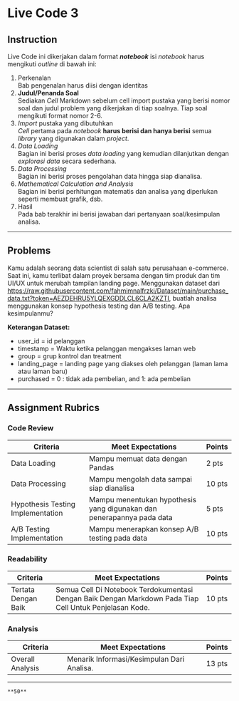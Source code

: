 # Live Code 3

## Instruction

Live Code ini dikerjakan dalam format ***notebook*** isi *notebook* harus mengikuti *outline* di bawah ini:
1. Perkenalan\
   Bab pengenalan harus diisi dengan identitas
2. **Judul/Penanda Soal**\
    Sediakan *Cell* Markdown sebelum cell import pustaka yang berisi nomor soal dan judul problem yang dikerjakan di tiap soalnya. Tiap soal mengikuti format nomor 2-6.
3. *Import* pustaka yang dibutuhkan\
   *Cell* pertama pada *notebook* **harus berisi dan hanya berisi** semua *library* yang digunakan dalam *project*.
4. *Data Loading*\
   Bagian ini berisi proses *data loading* yang kemudian dilanjutkan dengan *explorasi data* secara sederhana.
5. *Data Processing*\
   Bagian ini berisi proses pengolahan data hingga siap dianalisa.
6. *Mathematical Calculation and Analysis*\
    Bagian ini berisi perhitungan matematis dan analisa yang diperlukan seperti membuat grafik, dsb.
6. Hasil\
   Pada bab terakhir ini berisi jawaban dari pertanyaan soal/kesimpulan analisa.

---

## Problems

Kamu adalah seorang data scientist di salah satu perusahaan e-commerce. Saat ini, kamu terlibat dalam proyek bersama dengan tim produk dan tim UI/UX untuk merubah tampilan landing page. Menggunakan dataset dari https://raw.githubusercontent.com/fahmimnalfrzki/Dataset/main/purchase_data.txt?token=AEZDEHRU5YLQEXGDDLCL6CLA2KZTI, buatlah analisa menggunakan konsep hypothesis testing dan A/B testing. Apa kesimpulanmu?

**Keterangan Dataset:**
- user_id = id pelanggan
- timestamp = Waktu ketika pelanggan mengakses laman web
- group = grup kontrol dan treatment
- landing_page = landing page yang diakses oleh pelanggan (laman lama atau laman baru)
- purchased = 0 : tidak ada pembelian, and 1: ada pembelian

---

## Assignment Rubrics

### Code Review

|Criteria|Meet Expectations|Points|
|--- |--- |--- |
|Data Loading|Mampu memuat data dengan Pandas| 2 pts |
|Data Processing|Mampu mengolah data sampai siap dianalisa| 10 pts |
|Hypothesis Testing Implementation|Mampu menentukan hypothesis yang digunakan dan penerapannya pada data| 5 pts |
|A/B Testing Implementation|Mampu menerapkan konsep A/B testing pada data| 10 pts |

### Readability

|Criteria|Meet Expectations|Points|
|--- |--- |--- |
|Tertata Dengan Baik|Semua Cell Di Notebook Terdokumentasi Dengan Baik Dengan Markdown Pada Tiap Cell Untuk Penjelasan Kode.| 10 pts |

### Analysis

|Criteria|Meet Expectations|Points|
|--- |--- |--- |
|Overall Analysis|Menarik Informasi/Kesimpulan Dari Analisa.| 13 pts |

---

```{admonition} Total Points
**50**
```